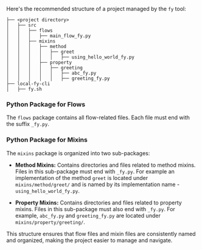 Here's the recommended structure of a project managed by the `fy` tool:

```
├── <project directory>
│   ├── src
│   │   ├── flows
│   │   │   ├── main_flow_fy.py
│   │   ├── mixins
│   │   │   ├── method
│   │   │   │   ├── greet
│   │   │   │   │   ├── using_hello_world_fy.py
│   │   │   ├── property
│   │   │   │   ├── greeting
│   │   │   │   │   ├── abc_fy.py
│   │   │   │   │   ├── greeting_fy.py
├── local-fy-cli
│   ├── fy.sh
```

### Python Package for Flows

The `flows` package contains all flow-related files. Each file must end with the suffix `_fy.py`.

### Python Package for Mixins

The `mixins` package is organized into two sub-packages:

- **Method Mixins:** Contains directories and files related to method mixins. Files in this sub-package must end with `_fy.py`. For example an implementation of the method `greet` is located under `mixins/method/greet/` and is named by its implementation name - `using_hello_world_fy.py`.

- **Property Mixins:** Contains directories and files related to property mixins. Files in this sub-package must also end with `_fy.py`. For example, `abc_fy.py` and `greeting_fy.py` are located under `mixins/property/greeting/`.

This structure ensures that flow files and mixin files are consistently named and organized, making the project easier to manage and navigate.
